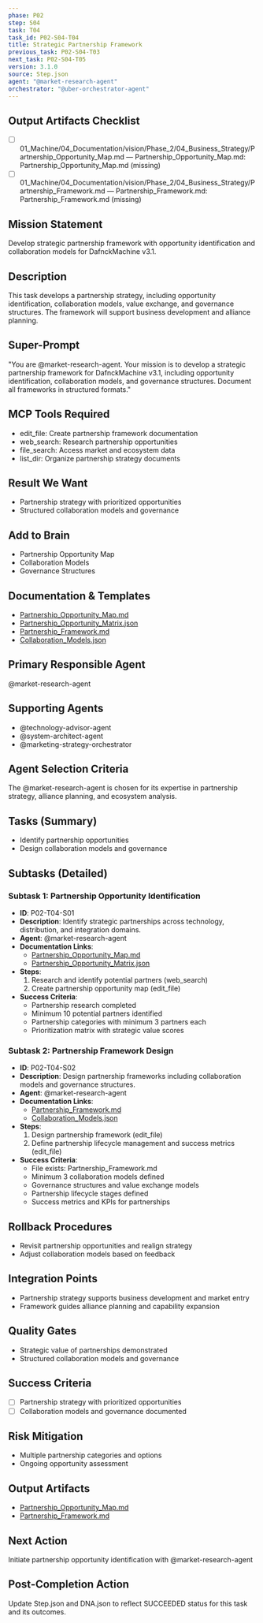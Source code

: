 ```yaml
---
phase: P02
step: S04
task: T04
task_id: P02-S04-T04
title: Strategic Partnership Framework
previous_task: P02-S04-T03
next_task: P02-S04-T05
version: 3.1.0
source: Step.json
agent: "@market-research-agent"
orchestrator: "@uber-orchestrator-agent"
---
```

## Output Artifacts Checklist
- [ ] 01_Machine/04_Documentation/vision/Phase_2/04_Business_Strategy/Partnership_Opportunity_Map.md — Partnership_Opportunity_Map.md: Partnership_Opportunity_Map.md (missing)
- [ ] 01_Machine/04_Documentation/vision/Phase_2/04_Business_Strategy/Partnership_Framework.md — Partnership_Framework.md: Partnership_Framework.md (missing)

## Mission Statement
Develop strategic partnership framework with opportunity identification and collaboration models for DafnckMachine v3.1.

## Description
This task develops a partnership strategy, including opportunity identification, collaboration models, value exchange, and governance structures. The framework will support business development and alliance planning.

## Super-Prompt
"You are @market-research-agent. Your mission is to develop a strategic partnership framework for DafnckMachine v3.1, including opportunity identification, collaboration models, and governance structures. Document all frameworks in structured formats."

## MCP Tools Required
- edit_file: Create partnership framework documentation
- web_search: Research partnership opportunities
- file_search: Access market and ecosystem data
- list_dir: Organize partnership strategy documents

## Result We Want
- Partnership strategy with prioritized opportunities
- Structured collaboration models and governance

## Add to Brain
- Partnership Opportunity Map
- Collaboration Models
- Governance Structures

## Documentation & Templates
- [Partnership_Opportunity_Map.md](mdc:01_Machine/04_Documentation/vision/Phase_2/04_Business_Strategy/Partnership_Opportunity_Map.md)
- [Partnership_Opportunity_Matrix.json](mdc:01_Machine/04_Documentation/vision/Phase_2/04_Business_Strategy/Partnership_Opportunity_Matrix.json)
- [Partnership_Framework.md](mdc:01_Machine/04_Documentation/vision/Phase_2/04_Business_Strategy/Partnership_Framework.md)
- [Collaboration_Models.json](mdc:01_Machine/04_Documentation/vision/Phase_2/04_Business_Strategy/Collaboration_Models.json)

## Primary Responsible Agent
@market-research-agent

## Supporting Agents
- @technology-advisor-agent
- @system-architect-agent
- @marketing-strategy-orchestrator

## Agent Selection Criteria
The @market-research-agent is chosen for its expertise in partnership strategy, alliance planning, and ecosystem analysis.

## Tasks (Summary)
- Identify partnership opportunities
- Design collaboration models and governance

## Subtasks (Detailed)
### Subtask 1: Partnership Opportunity Identification
- **ID**: P02-T04-S01
- **Description**: Identify strategic partnerships across technology, distribution, and integration domains.
- **Agent**: @market-research-agent
- **Documentation Links**:
  - [Partnership_Opportunity_Map.md](mdc:01_Machine/04_Documentation/vision/Phase_2/04_Business_Strategy/Partnership_Opportunity_Map.md)
  - [Partnership_Opportunity_Matrix.json](mdc:01_Machine/04_Documentation/vision/Phase_2/04_Business_Strategy/Partnership_Opportunity_Matrix.json)
- **Steps**:
  1. Research and identify potential partners (web_search)
  2. Create partnership opportunity map (edit_file)
- **Success Criteria**:
  - Partnership research completed
  - Minimum 10 potential partners identified
  - Partnership categories with minimum 3 partners each
  - Prioritization matrix with strategic value scores

### Subtask 2: Partnership Framework Design
- **ID**: P02-T04-S02
- **Description**: Design partnership frameworks including collaboration models and governance structures.
- **Agent**: @market-research-agent
- **Documentation Links**:
  - [Partnership_Framework.md](mdc:01_Machine/04_Documentation/vision/Phase_2/04_Business_Strategy/Partnership_Framework.md)
  - [Collaboration_Models.json](mdc:01_Machine/04_Documentation/vision/Phase_2/04_Business_Strategy/Collaboration_Models.json)
- **Steps**:
  1. Design partnership framework (edit_file)
  2. Define partnership lifecycle management and success metrics (edit_file)
- **Success Criteria**:
  - File exists: Partnership_Framework.md
  - Minimum 3 collaboration models defined
  - Governance structures and value exchange models
  - Partnership lifecycle stages defined
  - Success metrics and KPIs for partnerships

## Rollback Procedures
- Revisit partnership opportunities and realign strategy
- Adjust collaboration models based on feedback

## Integration Points
- Partnership strategy supports business development and market entry
- Framework guides alliance planning and capability expansion

## Quality Gates
- Strategic value of partnerships demonstrated
- Structured collaboration models and governance

## Success Criteria
- [ ] Partnership strategy with prioritized opportunities
- [ ] Collaboration models and governance documented

## Risk Mitigation
- Multiple partnership categories and options
- Ongoing opportunity assessment

## Output Artifacts
- [Partnership_Opportunity_Map.md](mdc:01_Machine/04_Documentation/vision/Phase_2/04_Business_Strategy/Partnership_Opportunity_Map.md)
- [Partnership_Framework.md](mdc:01_Machine/04_Documentation/vision/Phase_2/04_Business_Strategy/Partnership_Framework.md)

## Next Action
Initiate partnership opportunity identification with @market-research-agent

## Post-Completion Action
Update Step.json and DNA.json to reflect SUCCEEDED status for this task and its outcomes. 